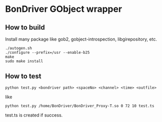BonDriver GObject wrapper
===

## How to build
Install many package like gob2, gobject-introspection, libgirepository, etc.
```
./autogen.sh
./configure --prefix=/usr --enable-b25
make
sudo make install
```
## How to test
``` 
python test.py <bondriver path> <spaceNo> <channel> <time> <outfile>
```
like
```
python test.py /home/BonDriver/BonDriver_Proxy-T.so 0 72 10 test.ts
```
 test.ts is created if success.


